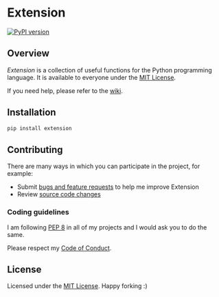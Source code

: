 # Extension

[![PyPI version](https://badge.fury.io/py/extension.svg)](https://badge.fury.io/py/extension)

## Overview

*Extension* is a collection of useful functions for the Python programming language. 
It is available to everyone under the [MIT License](https://github.com/yannickkirschen/extension/blob/master/LICENSE).

If you need help, please refer to the [wiki](https://github.com/yannickkirschen/extension/wiki).

## Installation

```bash
pip install extension
```

## Contributing

There are many ways in which you can participate in the project, for example:

* Submit [bugs and feature requests](https://github.com/yannickkirschen/extension/issues) to help me improve Extension
* Review [source code changes](https://github.com/yannickkirschen/extension/wiki/pulls)

### Coding guidelines

I am following [PEP 8](https://www.python.org/dev/peps/pep-0008/) in all of my projects and I would ask you to do the same.

Please respect my [Code of Conduct](https://github.com/yannickkirschen/extension/blob/master/CODE_OF_CONDUCT.md).

## License

Licensed under the [MIT License](https://github.com/yannickkirschen/extension/blob/master/LICENSE).
Happy forking :)
